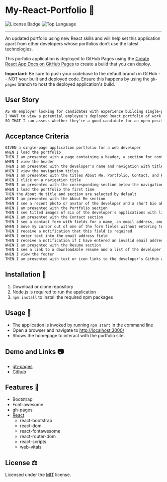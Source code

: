 # My-React-Portfolio 👥

![License Badge](https://img.shields.io/github/license/jak3ster/my-react-portfolio) ![Top Language](https://img.shields.io/github/languages/top/jak3ster/my-react-portfolio)

  ---
An updated portfolio using new React skills and will help set this application apart from other developers whose portfolios don’t use the latest technologies.

This porfolio application is deployed to GitHub Pages using the [Create React App Docs on GitHub Pages](https://create-react-app.dev/docs/deployment/#github-pages) to create a build that you can deploy.

**Important:** Be sure to push your codebase to the default branch in GitHub -- NOT your built and deployed code. Ensure this happens by using the `gh-pages` branch to host the deployed application's build.

## User Story

```md
AS AN employer looking for candidates with experience building single-page applications
I WANT to view a potential employee's deployed React portfolio of work samples
SO THAT I can assess whether they're a good candidate for an open position
```

## Acceptance Criteria

```md
GIVEN a single-page application portfolio for a web developer
WHEN I load the portfolio
THEN I am presented with a page containing a header, a section for content, and a footer
WHEN I view the header
THEN I am presented with the developer's name and navigation with titles corresponding to different sections of the portfolio
WHEN I view the navigation titles
THEN I am presented with the titles About Me, Portfolio, Contact, and Resume, and the title corresponding to the current section is highlighted
WHEN I click on a navigation title
THEN I am presented with the corresponding section below the navigation without the page reloading and that title is highlighted
WHEN I load the portfolio the first time
THEN the About Me title and section are selected by default
WHEN I am presented with the About Me section
THEN I see a recent photo or avatar of the developer and a short bio about them
WHEN I am presented with the Portfolio section
THEN I see titled images of six of the developer’s applications with links to both the deployed applications and the corresponding GitHub repositories
WHEN I am presented with the Contact section
THEN I see a contact form with fields for a name, an email address, and a message
WHEN I move my cursor out of one of the form fields without entering text
THEN I receive a notification that this field is required
WHEN I enter text into the email address field
THEN I receive a notification if I have entered an invalid email address
WHEN I am presented with the Resume section
THEN I see a link to a downloadable resume and a list of the developer’s proficiencies
WHEN I view the footer
THEN I am presented with text or icon links to the developer’s GitHub and LinkedIn profiles, and their profile on a third platform (Stack Overflow, Twitter)
```

## Installation 🔨

1. Download or clone repository
2. Node.js is required to run the application
3. `npm install` to install the required npm packages

## Usage 📎

* The application is invoked by running `npm start` in the command line  
* Open a browser and navigate to <http://localhost:3000/>
* Shows the homepage to interact with the portfolio site.

## Demo and Links 📷

* [gh-pages](https://jak3ster.github.io/my-react-portfolio/)
* [Github](https://github.com/jak3ster/my-react-portfolio/)

## Features 🧩

* Bootstrap
* Font-awesome
* gh-pages
* [React](https://reactjs.org/)
  * react-bootstrap
  * react-dom
  * react-fontawesome
  * react-router-dom
  * react-scripts
  * web-vitals

## License ⚖️

  Licensed under the [MIT](LICENSE) license.
